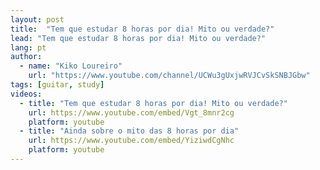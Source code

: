 ```yaml
---
layout: post
title:  "Tem que estudar 8 horas por dia! Mito ou verdade?"
lead: "Tem que estudar 8 horas por dia! Mito ou verdade?"
lang: pt
author:
  - name: "Kiko Loureiro"
    url: "https://www.youtube.com/channel/UCWu3gUxjwRVJCvSkSNBJGbw"
tags: [guitar, study]
videos:
  - title: "Tem que estudar 8 horas por dia! Mito ou verdade?"
    url: https://www.youtube.com/embed/Vgt_8mnr2cg
    platform: youtube
  - title: "Ainda sobre o mito das 8 horas por dia"
    url: https://www.youtube.com/embed/YiziwdCgNhc
    platform: youtube
---
```

